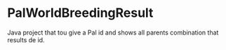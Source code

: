 # PalWorldBreedingResult
Java project that tou give a Pal id and shows all parents combination that results de id.
